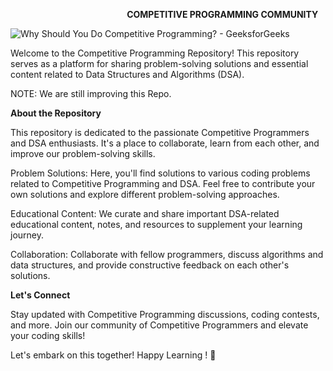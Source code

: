 ﻿`                          `**COMPETITIVE PROGRAMMING COMMUNITY**

![Why Should You Do Competitive Programming? - GeeksforGeeks](Aspose.Words.3835d836-6a0f-4242-8f8d-ed812a0881c6.001.png)

Welcome to the Competitive Programming Repository! This repository serves as a platform for sharing problem-solving solutions and essential content related to Data Structures and Algorithms (DSA).

NOTE: We are still improving this Repo.

**About the Repository**

This repository is dedicated to the passionate Competitive Programmers and DSA enthusiasts. It's a place to collaborate, learn from each other, and improve our problem-solving skills.

Problem Solutions: Here, you'll find solutions to various coding problems related to Competitive Programming and DSA. Feel free to contribute your own solutions and explore different problem-solving approaches.

Educational Content: We curate and share important DSA-related educational content, notes, and resources to supplement your learning journey.

Collaboration: Collaborate with fellow programmers, discuss algorithms and data structures, and provide constructive feedback on each other's solutions.

**Let's Connect**

Stay updated with Competitive Programming discussions, coding contests, and more. Join our community of Competitive Programmers and elevate your coding skills! 

Let's embark on this together! Happy Learning ! 💚


